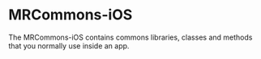 # MRCommons-iOS
The MRCommons-iOS contains commons libraries, classes and methods that you normally use inside an app.

